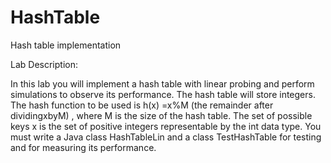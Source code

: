# HashTable
Hash table implementation

Lab Description:

In this lab you will implement a hash table with linear probing and perform simulations to observe its performance.  The hash table will store integers.  The hash function to be used is h(x) =x%M (the remainder after dividingxbyM) , where M is the size of the hash table.  The set of possible keys x is the set of positive integers representable by the int data type.  You must write a Java class HashTableLin and a class TestHashTable for testing and for measuring its performance.
